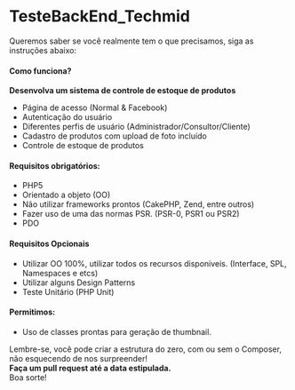 # TesteBackEnd_Techmid
Queremos saber se você realmente tem o que precisamos, siga as instruções abaixo:

<h4>Como funciona?</h4>

<strong>Desenvolva um sistema de controle de estoque de produtos</strong>

<ul>
  <li>Página de acesso (Normal & Facebook)</li>
  <li>Autenticação do usuário</li>
  <li>Diferentes perfis de usuário (Administrador/Consultor/Cliente)</li>
  <li>Cadastro de produtos com upload de foto incluído</li>
  <li>Controle de estoque de produtos</li>
</ul>
  
<h4>Requisitos obrigatórios:</h4>

<ul>
  <li>PHP5</li>
  <li>Orientado a objeto (OO)</li>
  <li>Não utilizar frameworks prontos (CakePHP, Zend, entre outros)</li>
  <li>Fazer uso de uma das normas PSR. (PSR-0, PSR1 ou PSR2)</li>
  <li>PDO</li>
</ul>

<h4>Requisitos Opcionais</h4>

<ul>
  <li>Utilizar OO 100%, utilizar todos os recursos disponiveis. (Interface, SPL, Namespaces e etcs)</li>
  <li>Utilizar alguns Design Patterns</li>
  <li>Teste Unitário (PHP Unit)</li>
</ul>

<h4>Permitimos:</h4>

<ul>
  <li>Uso de classes prontas para geração de thumbnail.</li>
</ul>

Lembre-se, você pode criar a estrutura do zero, com ou sem o Composer, não esquecendo de nos surpreender!<br />
<strong>Faça um pull request até a data estipulada.</strong><br />
Boa sorte!
